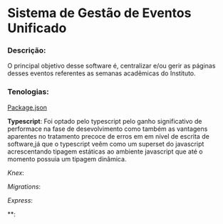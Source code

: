 # Sistema de Gestão de Eventos Unificado

### Descrição:

O principal objetivo desse software é, centralizar e/ou gerir as páginas desses eventos referentes as semanas acadẽmicas do Instituto.

### Tenologias:

[Package.json]('https://github.com/PETCamboriu/SGEU/blob/master/images/package-json-sgeu.png)

__Typescript__: Foi optado pelo typescript pelo ganho significativo de performace na fase de desevolvimento como também as vantagens aparentes no tratamento precoce de erros em em nível de escrita de software,já que o typescript veêm como um superset do javascript acrescentando tipagem estáticas ao ambiente javascript que até o momento possuia um tipagem dinâmica.

*Knex*:

*Migrations*:

*Express*:

**:
